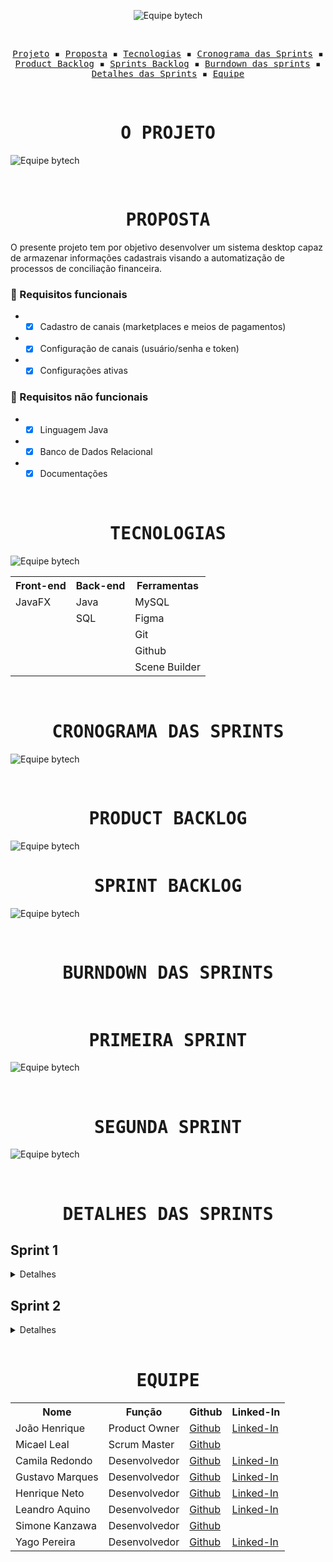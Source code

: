 <p align="center"> <img src="/src/main/resources/LOGO%20ESCURO.png" alt="Equipe bytech"/></p>
<br>
<p align="center">
  <samp>
    <a href="#o-projeto">Projeto</a> ▪️
    <a href="#proposta">Proposta</a> ▪️
    <a href="#tecnologias">Tecnologias</a> ▪️
    <a href="#cronograma-das-sprints">Cronograma das Sprints</a> ▪️
    <a href="#product-backlog">Product Backlog</a> ▪️
    <a href="#sprint-backlog">Sprints Backlog</a> ▪️
    <a href="#burndown-das-sprints">Burndown das sprints</a> ▪️
    <a href="#detalhes-das-sprints">Detalhes das Sprints</a> ▪️
    <a href="#equipe">Equipe</a>
    
  </samp>
</p>

<br>

<h1 align="center"><samp>O PROJETO</samp></h1>

![Equipe bytech](/src/main/resources/Objetivo.png)

<br>
<h1 align="center"><samp>PROPOSTA</samp></h1>

O presente projeto tem por objetivo desenvolver um sistema desktop capaz de armazenar informações cadastrais visando a automatização de processos de conciliação financeira.

### 📖 Requisitos funcionais
+ - [x] Cadastro de canais (marketplaces e meios de pagamentos)
+ - [x] Configuração de canais (usuário/senha e token)
+ - [x] Configurações ativas

### 🔖 Requisitos não funcionais
+ - [x] Linguagem Java
+ - [x] Banco de Dados Relacional
+ - [X] Documentações

<br>

<h1 align="center"><samp>TECNOLOGIAS</samp></h1>

![Equipe bytech](/src/main/resources/Tecnologia.png)

<table align="center">
  <tr>
    <th><b>Front-end</b></th>
    <th><b>Back-end</b></th>
    <th><b>Ferramentas</b></th>
  </tr>
  <tr>
    <td>JavaFX</td>
    <td>Java</td>
    <td>MySQL</td>
  </tr>
  <tr>
    <td></td>
    <td>SQL</td>
    <td>Figma</td>
  </tr>
  <tr>
    <td></td>
    <td></td>
    <td>Git</td>
  </tr>
  <tr>
    <td></td>
    <td></td>
    <td>Github</td>
  </tr>
   <tr>
    <td></td>
    <td></td>
    <td>Scene Builder</td>
  </tr>
</table>

<br>
<h1 align="center"><samp>CRONOGRAMA DAS SPRINTS</samp></h1>

![Equipe bytech](/src/main/resources/Cronograma%20das%20Sprints.png)

<br>
<h1 align="center"><samp>PRODUCT BACKLOG</samp></h1>

![Equipe bytech](/src/main/resources/Product%20Backlog.png)

<h1 align="center"><samp>SPRINT BACKLOG</samp></h1>

![Equipe bytech](/src/main/resources/Sprint%20Backlog.png)

<br>
<h1 align="center"><samp>BURNDOWN DAS SPRINTS</samp></h1>

<br>
<h1 align="center"><samp>PRIMEIRA SPRINT</samp></h1>

![Equipe bytech](/src/main/resources/Burndown.png)

<br>
<h1 align="center"><samp>SEGUNDA SPRINT</samp></h1>

![Equipe bytech](/src/main/resources/Burndown_2.png)

<br>
<h1 align="center"><samp>DETALHES DAS SPRINTS</samp></h1>
<h2>Sprint 1</h2>
<details>
  <summary>Detalhes</summary>
  <h3 align="center">Demonstração de usabilidade</h3>
   <br>
  <h4 align="center">Tela Cadastro de Canais<br><a href="https://www.youtube.com/watch?v=UtJIXQ2DS-o">Youtube (Qualidade melhor)</a></h4>
  <p align="center">
    <img src=" /src/main/resources/Cadastro_canais_adm.gif " width="65%" />
  </p>
  <p align="justify">Demonstração da tela de cadastro de canais e aplicação no banco de dados.Esta interface contempla a execução do cadastro de canais (p.ex. Mercado Livre, Americanas), tipo de canal (p.ex. Marketplace) e o padrão de autenticação (Usuário/senha ou Token). Bem como, a aplicação do banco de dados – armazenamento das informações cadastrais. </p>
  
 <br>
  <h4 align="center">Tela de Configurações de Canais – Usuário e Senha <br><a href="https://www.youtube.com/watch?v=s-h25q8byrY">Youtube (Qualidade melhor)</a></h4>
  <p align="center">
    <img src=" /src/main/resources/Config_canais_user.gif " width="65%" />
  </p>
  <p align="justify">Demonstração da tela de configurações de canais versão Usuário e Senha. Esta interface abrange a configuração do canal por meio de um Usuário e Senha.</p>
  
 <br>
  <h4 align="center">Tela de Configurações de Canais – Token <br><a href="https://www.youtube.com/watch?v=Ayp1KyIrV_s">Youtube (Qualidade melhor)</a></h4>
  <p align="center">
    <img src=" /src/main/resources/Config_canais_token.gif " width="65%" />
  </p>
  <p align="justify">Demonstração da tela de configurações de canais versão Token. Esta interface abrange a configuração do canal por meio de um Token.</p>

<br>
  <h4 align="center">Tela de Configurações Ativas<br><a href="https://www.youtube.com/watch?v=PDNR33mpV70">Youtube (Qualidade melhor)</a></h4>
  <p align="center">
    <img src=" /src/main/resources/Config_ativas.gif " width="65%" />
  </p>
  <p align="justify">Demonstração da tela de configurações ativas. Esta interface contempla todas as configurações já realizadas e oferece para o cliente a opção de consulta e edição (p.ex. Editar) dos canais já cadastrados.</p>
  
<br>
  <h3 align="center">Modelo de dados relacional</h3>
  <h4 align="center">Modelo conceitual<br></h4>
  <p align="center">
    <img src="/src/main/resources/Diagramtrackcash.bmp" width="65%" />
  </p>
  <p align="justify">A princípio foram identificadas as seguintes entidades: <i>defaultChannels</i>; <i>users</i>; <i>registeredChannelLogin</i>; <i>registeredChannelToken</i>. A entidade <i>defaultChannels</i> contêm informações sobre o canal (chave primária), nome, tipo e padrão de autenticação. A entidade <i>users</i> abriga informações relativas aos usuários (chave primária), nome, e-mail, senha, telefone, documento e tipo de usuário. A entidade <i>registeredChannelLogin</i> contêm informações dos canais do tipo de autenticação usuário/senha, sendo o atributo <i>registeredChannelLogin_id</i> a chave primária; <i>user_id</i> chave estrangeira da tabela <i>users</i>; e <i>channel_id</i> chave estrangeira da tabela <i>defaultChannels</i>. Por fim, <i>registeredChannelToken</i> contempla o tipo de autenticação token, na qual o atributo <i>registeredChannelToken_id</i> a chave primária; <i>user_id</i> chave estrangeira da tabela <i>users</i>; e <i>channel_id</i> chave estrangeira da tabela <i>defaultChannels</i>.</p>
  
  <br>
  <h4 align="center">Modelo lógico<br></h4>
  <p align="center">
    <img src="/src/main/resources/apiTrackCashERDiagrama.png" width="65%" />
  </p>
  <p align="justify">O modelo de dados lógico é caracterizado pelas entidades: <i>defaultChannels</i>; <i>users</i>; <i>registeredChannelLogin</i>; <i>registeredChannelToken</i>. A entidade <i>defaultChannels</i> contêm os seguintes atributos: <i>channel_id</i> (chave primária) do tipo inteiro, <i>name</i> do tipo baseado em caracteres, <i>type</i> do tipo caracteres; e <i>auth</i> baseado em carateres. A entidade <i>users</i> abriga os atributos: <i>user_id</i> (chave primária) do tipo inteiro, <i>name</i> do tipo baseado em caracteres, <i>email</i> do tipo baseado em caracteres, <i>password</i> do tipo baseado em caracteres, <i>phone</i> do tipo baseado em inteiro, <i>document</i> do tipo baseado em caracteres e <i>type_adm</i> do tipo baseado em caracteres. A entidade <i>registeredChannelLogin</i> contêm informações dos canais do tipo de autenticação usuário/senha, sendo o atributo <i>registeredChannelLogin_id</i> a chave primária do tipo inteiro; <i>login</i> do tipo baseado em caracteres; <i>password</i> do tipo baseado em caracteres; <i>user_id</i> chave estrangeira da tabela <i>users</i>; e <i>channel_id</i> chave estrangeira da tabela <i>defaultChannels</i>. Por fim, <i>registeredChannelToken</i> contempla o tipo de autenticação token, na qual o atributo <i>registeredChannelToken_id</i> a chave primária do tipo inteiro; <i>token</i> do tipo inteiro; <i>user_id</i> chave estrangeira da tabela <i>users</i>; e <i>channel_id</i> chave estrangeira da tabela <i>defaultChannels</i>.</p>
    <p align="justify">As relações entre as entidades são todas do tipo <b>1:N</b>, onde:</p>
    <ul>
      <li align="justify"><i>defaultChannels</i> se associa a muitas ocorrências da entidade <i>registeredChannelToken</i>, mas <i>registeredChannelToken</i> pode se associar a uma ocorrência da entidade <i>defaultChannels</i></li>
      <li align="justify"><i>defaultChannels</i> se associa a muitas ocorrências da entidade <i>registeredChannelLogin</i>, mas <i>registeredChannelLogin</i> pode se associar a uma ocorrência da entidade <i>defaultChannels</i></li>
      <li align="justify"><i>users</i> se associa a muitas ocorrências da entidade <i>registeredChannelToken</i>, mas <i>registeredChannelToken</i> pode se associar a uma ocorrência da entidade <i>users</i></li>
      <li align="justify"><i>users</i> se associa a muitas ocorrências da entidade <i>registeredChannelLogin</i>, mas <i>registeredChannelLogin</i> pode se associar a uma ocorrência da entidade <i>users</i></li>
    </ul>
</details>

<h2>Sprint 2</h2>
<details>
  <summary>Detalhes</summary>
  <br>
    <p align="justify">De forma geral, o objetivo desta sprint foi completar o sistema com mais algumas telas (p. ex. entrar, recuperar senha, cadastrar e configuração de canal). Além disso, efetuamos a padronização dos <i>layouts</i> de todas as telas; adicionamos a <i>side bar</i> com o intuito de melhorar a usabilidade do software. Por último, implementamos um aperfeiçoamento na navegação entre as telas para garantir maior fluidez ao programa.</p>
  <br>
  <h3 align="center">Demonstração de usabilidade</h3>
   <br>
  <h4 align="center">Tela Entrar<br><a href="https://youtu.be/vRlapvbhVxI">Youtube (Qualidade melhor)</a></h4>
  <p align="center">
    <img src=" /src/main/resources/tela-entrar-configuracoes-ativas.gif " width="65%" />
  </p>
  <p align="justify">Demonstração da aplicação da tela entrar. Esta interface contempla as funcionalidades acessar, recuperar senha e cadastar. Ao executarmos com sucesso o botão "Acessar o sistema" ocorrerá o redirecinamento para a tela cadastro de canais. Nessa interface ocorrem as opções canais ativos e configurações de canais. Dentro de canais ativos estão disponíveis as seguintes informações: id, canal e ações (botão deletar para remover alguma configuração não necessária). Ressalta-se também, a paginação objetivando uma melhor visualização de todos os dados.</p>
  
 <br>
  <h4 align="center">Tela de Configurações de Canais – Usuário e Senha <br><a href="https://youtu.be/sJAp-t41iLQ">Youtube (Qualidade melhor)</a></h4>
  <p align="center">
    <img src=" /src/main/resources/tela-configuracao-canais.gif " width="65%" />
  </p>
   <p align="justify">A interface configurações de canais possibilita a validação da inserção das informações no banco de dados - visualmente representado pelo botão "Salvar". Além disso, temos duas opções de canal: usuário/senha e token.</p>
  
 <br>
  <h4 align="center">Tela de Recuperação de Senha <br><a href="https://www.youtube.com/LBvcM7xHmCU">Youtube (Qualidade melhor)</a></h4>
  <p align="center">
    <img src=" /src/main/resources/tela-recuperacao-senha.gif " width="65%" />
  </p>
  <p align="justify">Demonstração da tela de recuperação de senha. Esta interface visa a recuperação da conta através da inserção do e-mail cadastrado.</p>

<br>
  <h4 align="center">Tela Cadastrar Conta<br><a href="https://youtu.be/GEeLuXjSxX8">Youtube (Qualidade melhor)</a></h4>
  <p align="center">
    <img src=" /src/main/resources/tela-criacao-conta.gif " width="65%" />
  </p>
  <p align="justify">A tela cadastrar envolve duas versões: uma voltada para o usuário e outra para o administrador. Nesta interface serão mostrados todos os canais já cadastrados, nela será também possível adicionais canais e configurá-los. Por fim, dastaca-se os alertas desenvolvidos para validar todas as ações do usuário e do administrador.</p>

<br>
  <h4 align="center">Interface de administrador<br><a href="https://youtu.be/d7oNc1hfFGw">Youtube (Qualidade melhor)</a></h4>
  <p align="center">
    <img src=" /src/main/resources/tela-administrador.gif " width="65%" />
  </p>
  <p align="justify">Esta interface permite ao administrador do sistema ter uma visão gerencial da aplicação, podendo verificar quais os canais estão cadastrados e seus respectivos tipos, bem como cadastrar novos canais.</p>
</details>
  
<br>
<h1 align="center"><samp>EQUIPE</samp></h1>

<table align="center">
  <tr>
    <th><b>Nome</b></th>
    <th><b>Função</b></th>
    <th><b>Github</b></th>
    <th><b>Linked-In</b></th>
  </tr>
    <tr>
    <td>João Henrique</td>
    <td>Product Owner</td>
    <td><a href="https://github.com/JoaoHenrique7">Github</a></td>
    <td><a href="https://www.linkedin.com/in/jo%C3%A3o-henrique-trist%C3%A3o-b63385207/">Linked-In</a></td>
  </tr>
   <tr>
    <td>Micael Leal</td>
    <td>Scrum Master</td>
    <td><a href="https://github.com/micael-leal">Github</a></td>
    <td><a href=""></a></td>
  </tr>
    <tr>
    <td>Camila Redondo</td>
    <td>Desenvolvedor</td>
    <td><a href="https://github.com/CamilaRedondo">Github</a></td>
    <td><a href="https://www.linkedin.com/in/camila-silveira-redondo-7941631ab/">Linked-In</a></td>
  </tr>
  <tr>
    <td>Gustavo Marques</td>
    <td>Desenvolvedor</td>
    <td><a href="https://github.com/gusta7597">Github</a></td>
    <td><a href="https://www.linkedin.com/in/gustavo-marques-lima-695b331a2/">Linked-In</a></td>
  </tr>
    <tr>
    <td>Henrique Neto</td>
    <td>Desenvolvedor</td>
    <td><a href="https://github.com/henriqFerreira">Github</a></td>
    <td><a href="https://www.linkedin.com/in/henriquepfneto/">Linked-In</a></td>
  </tr>
  <tr>
    <td>Leandro Aquino</td>
    <td>Desenvolvedor</td>
    <td><a href="https://github.com/leandroteixeira97">Github</a></td>
    <td><a href="https://www.linkedin.com/in/leandroteixeira97/">Linked-In</a></td>
  </tr>
  <tr>
    <td>Simone Kanzawa</td>
    <td>Desenvolvedor</td>
    <td><a href="https://github.com/Simonehk">Github</a></td>
    <td><a href=""></a></td>
  </tr>
  <tr>
    <td>Yago Pereira</td>
    <td>Desenvolvedor</td>
    <td><a href="https://github.com/YagoPSilva">Github</a></td>
    <td><a href="https://www.linkedin.com/in/yago-pereira21/">Linked-In</a></td>
  </tr>

</table>

